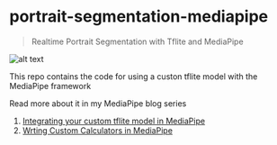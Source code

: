 # portrait-segmentation-mediapipe
> Realtime Portrait Segmentation with Tflite and MediaPipe

![alt text](https://github.com/SwatiModi/portrait-segmentation-mediapipe/blob/master/portrait-segmentation-mediapipe.gif "Realtime Portrait Segmentation")

This repo contains the code for using a custon tflite model with the MediaPipe framework


Read more about it in my MediaPipe blog series <br>

1. [Integrating your custom tflite model in MediaPipe](https://blog.gofynd.com/mediapipe-with-custom-tflite-model-d3ea0427b3c1) <br>
2. [Wrting Custom Calculators in MediaPipe](https://medium.com/@swati_modi/custom-calculators-in-mediapipe-5a245901d595)
